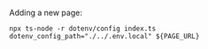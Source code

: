 Adding a new page:

`npx ts-node -r dotenv/config index.ts dotenv_config_path="./../.env.local" ${PAGE_URL}`

